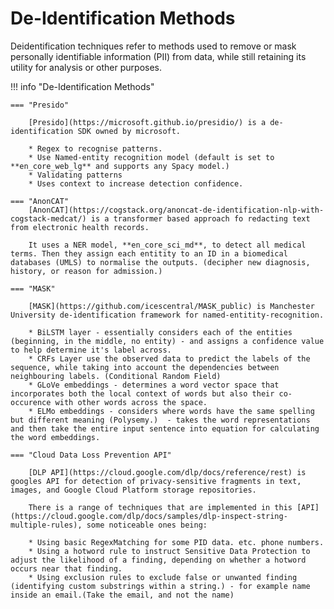 # De-Identification Methods

Deidentification techniques refer to methods used to remove or mask personally identifiable information (PII) from data, while still retaining its utility for analysis or other purposes. 

!!! info "De-Identification Methods"

    === "Presido"

        [Presido](https://microsoft.github.io/presidio/) is a de-identification SDK owned by microsoft.
       
        * Regex to recognise patterns.
        * Use Named-entity recognition model (default is set to **en_core_web_lg** and supports any Spacy model.)
        * Validating patterns
        * Uses context to increase detection confidence.

    === "AnonCAT"
        [AnonCAT](https://cogstack.org/anoncat-de-identification-nlp-with-cogstack-medcat/) is a transformer based approach fo redacting text from electronic health records.

        It uses a NER model, **en_core_sci_md**, to detect all medical terms. Then they assign each entitity to an ID in a biomedical databases (UMLS) to normalise the outputs. (decipher new diagnosis, history, or reason for admission.)

    === "MASK"

        [MASK](https://github.com/icescentral/MASK_public) is Manchester University de-identification framework for named-entitity-recognition.

        * BiLSTM layer - essentially considers each of the entities (beginning, in the middle, no entity) - and assigns a confidence value to help determine it's label across.
        * CRFs Layer use the observed data to predict the labels of the sequence, while taking into account the dependencies between neighbouring labels. (Conditional Random Field)
        * GLoVe embeddings - determines a word vector space that incorporates both the local context of words but also their co-occurence with other words across the space. 
        * ELMo embeddings - considers where words have the same spelling but different meaning (Polysemy.)  - takes the word representations and then take the entire input sentence into equation for calculating the word embeddings.

    === "Cloud Data Loss Prevention API"

        [DLP API](https://cloud.google.com/dlp/docs/reference/rest) is googles API for detection of privacy-sensitive fragments in text, images, and Google Cloud Platform storage repositories.

        There is a range of techniques that are implemented in this [API](https://cloud.google.com/dlp/docs/samples/dlp-inspect-string-multiple-rules), some noticeable ones being:

        * Using basic RegexMatching for some PID data. etc. phone numbers.
        * Using a hotword rule to instruct Sensitive Data Protection to adjust the likelihood of a finding, depending on whether a hotword occurs near that finding.
        * Using exclusion rules to exclude false or unwanted finding (identifying custom substrings within a string.) - for example name inside an email.(Take the email, and not the name)
